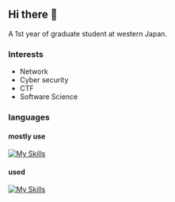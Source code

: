 ## Hi there 👋

<!--
**hashiba-k-jp/hashiba-k-jp** is a ✨ _special_ ✨ repository because its `README.md` (this file) appears on your GitHub profile.

Here are some ideas to get you started:

- 🔭 I’m currently working on ...
- 🌱 I’m currently learning ...
- 👯 I’m looking to collaborate on ...
- 🤔 I’m looking for help with ...
- 💬 Ask me about ...
- 📫 How to reach me: ...
- 😄 Pronouns: ...
- ⚡ Fun fact: ...
-->

A 1st year of graduate student at western Japan.

### Interests
- Network
- Cyber security
- CTF
- Software Science

### languages
#### mostly use
[![My Skills](https://skillicons.dev/icons?i=c,python)](https://skillicons.dev)

#### used
[![My Skills](https://skillicons.dev/icons?i=go,rust,java,ocaml)](https://skillicons.dev)
